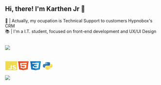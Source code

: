 ## Hi, there! I'm Karthen Jr 👋

💼 | Actually, my ocupation is Technical Support to customers Hypnobox's CRM <br>
📚 | I'm a I.T. student, focused on front-end development and UX/UI Design 
  
<br>
  
<div align="left">
  <a href="https://github.com/karthen">
  <img height="180em" src="https://github-readme-stats.vercel.app/api?username=karthen&show_icons=true&theme=radical&include_all_commits=true&count_private=true"/>
</div>
  
<br>

<div style="display: inline_block"><br>
   <img align="left" alt="Kart-Js" height="30" width="40" src="https://raw.githubusercontent.com/devicons/devicon/master/icons/javascript/javascript-plain.svg">
   <img align="left" alt="Kart-HTML" height="30" width="40" src="https://raw.githubusercontent.com/devicons/devicon/master/icons/html5/html5-original.svg">
   <img align="left" alt="Kart-CSS" height="30" width="40" src="https://raw.githubusercontent.com/devicons/devicon/master/icons/css3/css3-original.svg">
   <img align="left" alt="Kart-Python" height="30" width="40" src="https://raw.githubusercontent.com/devicons/devicon/master/icons/python/python-original.svg">
</div>
  
<br>
  
##
  
<div>
  
  <a href="https://www.linkedin.com/in/" target="_blank"><img src="https://img.shields.io/badge/-LinkedIn-%230077B5?style=for-the-badge&logo=linkedin&logoColor=white" target="_blank"></a> 
  
</div>
